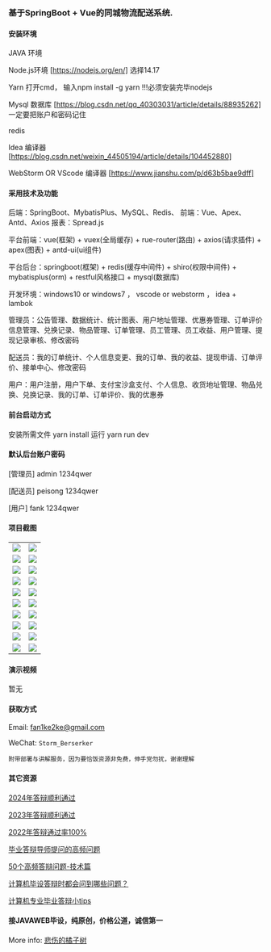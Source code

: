 ### 基于SpringBoot + Vue的同城物流配送系统.

#### 安装环境

JAVA 环境 

Node.js环境 [https://nodejs.org/en/] 选择14.17

Yarn 打开cmd， 输入npm install -g yarn !!!必须安装完毕nodejs

Mysql 数据库 [https://blog.csdn.net/qq_40303031/article/details/88935262] 一定要把账户和密码记住

redis

Idea 编译器 [https://blog.csdn.net/weixin_44505194/article/details/104452880]

WebStorm OR VScode 编译器 [https://www.jianshu.com/p/d63b5bae9dff]

#### 采用技术及功能

后端：SpringBoot、MybatisPlus、MySQL、Redis、
前端：Vue、Apex、Antd、Axios
报表：Spread.js

平台前端：vue(框架) + vuex(全局缓存) + rue-router(路由) + axios(请求插件) + apex(图表)  + antd-ui(ui组件)

平台后台：springboot(框架) + redis(缓存中间件) + shiro(权限中间件) + mybatisplus(orm) + restful风格接口 + mysql(数据库)

开发环境：windows10 or windows7 ， vscode or webstorm ， idea + lambok

管理员：公告管理、数据统计、统计图表、用户地址管理、优惠券管理、订单评价信息管理、兑换记录、物品管理、订单管理、员工管理、员工收益、用户管理、提现记录审核、修改密码

配送员：我的订单统计、个人信息变更、我的订单、我的收益、提现申请、订单评价、接单中心、修改密码

用户：用户注册，用户下单、支付宝沙盒支付、个人信息、收货地址管理、物品兑换、兑换记录、我的订单、订单评价、我的优惠券


#### 前台启动方式
安装所需文件 yarn install 
运行 yarn run dev

#### 默认后台账户密码
[管理员]
admin
1234qwer

[配送员]
peisong
1234qwer

[用户]
fank
1234qwer

#### 项目截图

|  |  |
|---------------------|---------------------|
| ![](https://fank-bucket-oss.oss-cn-beijing.aliyuncs.com/img/1704084076553.jpg) | ![](https://fank-bucket-oss.oss-cn-beijing.aliyuncs.com/img/1704084340519.jpg) |
| ![](https://fank-bucket-oss.oss-cn-beijing.aliyuncs.com/img/1704084060958.jpg) | ![](https://fank-bucket-oss.oss-cn-beijing.aliyuncs.com/img/1704084294832.jpg) |
| ![](https://fank-bucket-oss.oss-cn-beijing.aliyuncs.com/img/1704083960875.jpg) | ![](https://fank-bucket-oss.oss-cn-beijing.aliyuncs.com/img/1704084277370.jpg) |
| ![](https://fank-bucket-oss.oss-cn-beijing.aliyuncs.com/img/1704083943526.jpg) | ![](https://fank-bucket-oss.oss-cn-beijing.aliyuncs.com/img/1704084257162.jpg) |
| ![](https://fank-bucket-oss.oss-cn-beijing.aliyuncs.com/img/1704083933526.jpg) | ![](https://fank-bucket-oss.oss-cn-beijing.aliyuncs.com/img/1704084242336.jpg) |
| ![](https://fank-bucket-oss.oss-cn-beijing.aliyuncs.com/img/1704083897279.jpg) | ![](https://fank-bucket-oss.oss-cn-beijing.aliyuncs.com/img/1704084226018.jpg) |
| ![](https://fank-bucket-oss.oss-cn-beijing.aliyuncs.com/img/1704083886487.jpg) | ![](https://fank-bucket-oss.oss-cn-beijing.aliyuncs.com/img/1704084213598.jpg) |
| ![](https://fank-bucket-oss.oss-cn-beijing.aliyuncs.com/img/1704084426592.jpg) | ![](https://fank-bucket-oss.oss-cn-beijing.aliyuncs.com/img/1704084198742.jpg) |
| ![](https://fank-bucket-oss.oss-cn-beijing.aliyuncs.com/img/1704084397990.jpg) | ![](https://fank-bucket-oss.oss-cn-beijing.aliyuncs.com/img/1704084185840.jpg) |
| ![](https://fank-bucket-oss.oss-cn-beijing.aliyuncs.com/img/1704084375909.jpg) | ![](https://fank-bucket-oss.oss-cn-beijing.aliyuncs.com/img/1704084173290.jpg) |


#### 演示视频

暂无

#### 获取方式

Email: fan1ke2ke@gmail.com

WeChat: `Storm_Berserker`

`附带部署与讲解服务，因为要恰饭资源非免费，伸手党勿扰，谢谢理解`

#### 其它资源

[2024年答辩顺利通过](https://berserker287.github.io/2024/06/06/2024%E5%B9%B4%E7%AD%94%E8%BE%A9%E9%A1%BA%E5%88%A9%E9%80%9A%E8%BF%87/)

[2023年答辩顺利通过](https://berserker287.github.io/2023/06/14/2023%E5%B9%B4%E7%AD%94%E8%BE%A9%E9%A1%BA%E5%88%A9%E9%80%9A%E8%BF%87/)

[2022年答辩通过率100%](https://berserker287.github.io/2022/05/25/%E9%A1%B9%E7%9B%AE%E4%BA%A4%E6%98%93%E8%AE%B0%E5%BD%95/)

[毕业答辩导师提问的高频问题](https://berserker287.github.io/2023/06/13/%E6%AF%95%E4%B8%9A%E7%AD%94%E8%BE%A9%E5%AF%BC%E5%B8%88%E6%8F%90%E9%97%AE%E7%9A%84%E9%AB%98%E9%A2%91%E9%97%AE%E9%A2%98/)

[50个高频答辩问题-技术篇](https://berserker287.github.io/2023/06/13/50%E4%B8%AA%E9%AB%98%E9%A2%91%E7%AD%94%E8%BE%A9%E9%97%AE%E9%A2%98-%E6%8A%80%E6%9C%AF%E7%AF%87/)

[计算机毕设答辩时都会问到哪些问题？](https://www.zhihu.com/question/31020988)

[计算机专业毕业答辩小tips](https://zhuanlan.zhihu.com/p/145911029)

#### 接JAVAWEB毕设，纯原创，价格公道，诚信第一

More info: [悲伤的橘子树](https://berserker287.github.io/)
